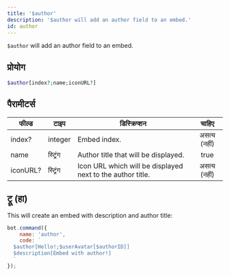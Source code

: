 ```yaml
---
title: '$author'
description: '$author will add an author field to an embed.'
id: author
---
```


`$author` will add an author field to an embed.

## प्रोयोग

```php
$author[index?;name;iconURL?]
```

## पैरामीटर्स

| फील्ड    | टाइप     | डिस्क्रिप्शन                                               |    चाहिए     |
| -------- | -------- | ---------------------------------------------------------- |:------------:|
| index?   | integer  | Embed index.                                               | असत्य (नहीं) |
| name     | स्ट्रिंग | Author title that will be displayed.                       |     true     |
| iconURL? | स्ट्रिंग | Icon URL which will be displayed next to the author title. | असत्य (नहीं) |

## ट्रू (हा)

This will create an embed with description and author title:

```javascript
bot.command({
    name: 'author',
    code: `
  $author[Hello!;$userAvatar[$authorID]]
  $description[Embed with author!]
  `
});
```
